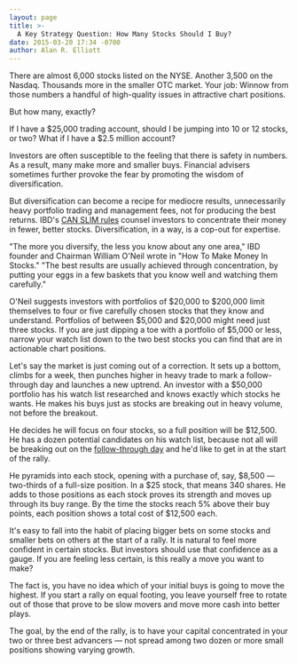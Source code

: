 ```yaml
---
layout: page
title: >-
  A Key Strategy Question: How Many Stocks Should I Buy?
date: 2015-03-20 17:34 -0700
author: Alan R. Elliott
---
```





There are almost 6,000 stocks listed on the NYSE. Another 3,500 on the Nasdaq. Thousands more in the smaller OTC market. Your job: Winnow from those numbers a handful of high-quality issues in attractive chart positions.

  

But how many, exactly?

  

If I have a \$25,000 trading account, should I be jumping into 10 or 12 stocks, or two? What if I have a \$2.5 million account?

  

Investors are often susceptible to the feeling that there is safety in numbers. As a result, many make more and smaller buys. Financial advisers sometimes further provoke the fear by promoting the wisdom of diversification.

  

But diversification can become a recipe for mediocre results, unnecessarily heavy portfolio trading and management fees, not for producing the best returns. IBD's [CAN SLIM rules](http://education.investors.com/courselandingpage.aspx?id=735749) counsel investors to concentrate their money in fewer, better stocks. Diversification, in a way, is a cop-out for expertise.

  

"The more you diversify, the less you know about any one area," IBD founder and Chairman William O'Neil wrote in "How To Make Money In Stocks." "The best results are usually achieved through concentration, by putting your eggs in a few baskets that you know well and watching them carefully."

  

O'Neil suggests investors with portfolios of \$20,000 to \$200,000 limit themselves to four or five carefully chosen stocks that they know and understand. Portfolios of between \$5,000 and \$20,000 might need just three stocks. If you are just dipping a toe with a portfolio of \$5,000 or less, narrow your watch list down to the two best stocks you can find that are in actionable chart positions.

  

Let's say the market is just coming out of a correction. It sets up a bottom, climbs for a week, then punches higher in heavy trade to mark a follow-through day and launches a new uptrend. An investor with a \$50,000 portfolio has his watch list researched and knows exactly which stocks he wants. He makes his buys just as stocks are breaking out in heavy volume, not before the breakout.

  

He decides he will focus on four stocks, so a full position will be \$12,500. He has a dozen potential candidates on his watch list, because not all will be breaking out on the [follow-through day](http://education.investors.com/lesson.aspx?id=735761&sourceid=735764) and he'd like to get in at the start of the rally.

  

He pyramids into each stock, opening with a purchase of, say, \$8,500 — two-thirds of a full-size position. In a \$25 stock, that means 340 shares. He adds to those positions as each stock proves its strength and moves up through its buy range. By the time the stocks reach 5% above their buy points, each position shows a total cost of \$12,500 each.

  

It's easy to fall into the habit of placing bigger bets on some stocks and smaller bets on others at the start of a rally. It is natural to feel more confident in certain stocks. But investors should use that confidence as a gauge. If you are feeling less certain, is this really a move you want to make?

  

The fact is, you have no idea which of your initial buys is going to move the highest. If you start a rally on equal footing, you leave yourself free to rotate out of those that prove to be slow movers and move more cash into better plays.

  

The goal, by the end of the rally, is to have your capital concentrated in your two or three best advancers — not spread among two dozen or more small positions showing varying growth.




